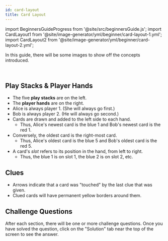 ```yaml
---
id: card-layout
title: Card Layout
---
```


import BeginnersGuideProgress from '@site/src/beginnersGuide.js';
import CardLayout1 from '@site/image-generator/yml/beginner/card-layout-1.yml';
import CardLayout2 from '@site/image-generator/yml/beginner/card-layout-2.yml';

<BeginnersGuideProgress id="card-layout" />

In this guide, there will be some images to show off the concepts introduced.

<br />

## Play Stacks & Player Hands

- The five **play stacks** are on the left.
- The **player hands** are on the right.
- Alice is always player 1. (She will always go first.)
- Bob is always player 2. (He will always go second.)
- Cards are drawn and added to the left side to each hand.
  - Thus, Alice's newest card is the blue 1 and Bob's newest card is the red 1.
- Conversely, the oldest card is the right-most card.
  - Thus, Alice's oldest card is the blue 5 and Bob's oldest card is the red 5.
- A card's _slot_ refers to its position in the hand, from left to right.
  - Thus, the blue 1 is on slot 1, the blue 2 is on slot 2, etc.

<CardLayout1 />

## Clues

- Arrows indicate that a card was "touched" by the last clue that was given.
- Clued cards will have permanent yellow borders around them.

<CardLayout2 />

## Challenge Questions

After each section, there will be one or more challenge questions. Once you have solved the question, click on the "Solution" tab near the top of the screen to see the answer.
